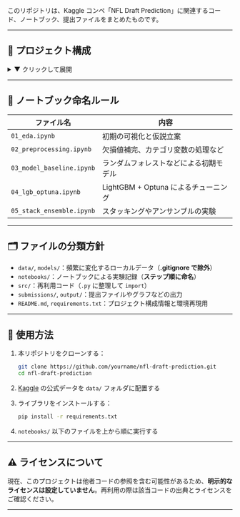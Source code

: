 
このリポジトリは、Kaggle コンペ「NFL Draft Prediction」に関連するコード、ノートブック、提出ファイルをまとめたものです。

---

## 📁 プロジェクト構成

<details>
<summary>▼ クリックして展開</summary>

```
nfl-draft-prediction/
├── data/                  # Kaggle 公式データ（.gitignoreで除外）
│   ├── train.csv
│   ├── test.csv
│   └── sample_submission.csv
├── notebooks/             # 分析・実験用のノートブック
│   ├── 01_eda.ipynb
│   ├── 02_preprocessing.ipynb
│   ├── 03_model_baseline.ipynb
│   ├── 04_lgb_optuna.ipynb
│   └── 05_stack_ensemble.ipynb
├── src/                   # 再利用可能なスクリプト・関数類
│   ├── features.py
│   ├── model.py
│   ├── utils.py
│   └── config.py
├── submissions/           # 提出ファイルの保存場所
│   ├── baseline.csv
│   ├── lgb_optuna.csv
│   └── ensemble.csv
├── models/                # 学習済みモデル（.gitignoreで除外）
│   ├── model_lgb.pkl
│   └── encoder.pkl
├── output/                # グラフや分析結果の出力（任意）
│   ├── feature_importance.png
│   └── correlation_matrix.png
├── README.md              # 本ファイル
├── requirements.txt       # 使用ライブラリ一覧（pip freeze 出力）
├── .gitignore             # 除外対象の定義（data/, models/など）
└── LICENSE                # ライセンス（MITなど、※現在は未定）
```

</details>


---

## 📓 ノートブック命名ルール

| ファイル名                  | 内容                                      |
|---------------------------|-------------------------------------------|
| `01_eda.ipynb`            | 初期の可視化と仮説立案                     |
| `02_preprocessing.ipynb`  | 欠損値補完、カテゴリ変数の処理など         |
| `03_model_baseline.ipynb` | ランダムフォレストなどによる初期モデル     |
| `04_lgb_optuna.ipynb`     | LightGBM + Optuna によるチューニング       |
| `05_stack_ensemble.ipynb` | スタッキングやアンサンブルの実験           |

---

## 🗂 ファイルの分類方針

- `data/`, `models/`：頻繁に変化するローカルデータ（**.gitignore で除外**）
- `notebooks/`：ノートブックによる実験記録（**ステップ順に命名**）
- `src/`：再利用コード（`.py` に整理して `import`）
- `submissions/`, `output/`：提出ファイルやグラフなどの出力
- `README.md`, `requirements.txt`：プロジェクト構成情報と環境再現用

---

## 🚀 使用方法

1. 本リポジトリをクローンする：
    ```bash
    git clone https://github.com/yourname/nfl-draft-prediction.git
    cd nfl-draft-prediction
    ```

2. [Kaggle](https://www.kaggle.com/) の公式データを `data/` フォルダに配置する

3. ライブラリをインストールする：
    ```bash
    pip install -r requirements.txt
    ```

4. `notebooks/` 以下のファイルを上から順に実行する

---

## ⚠️ ライセンスについて

現在、このプロジェクトは他者コードの参照を含む可能性があるため、**明示的なライセンスは設定していません**。再利用の際は該当コードの出典とライセンスをご確認ください。

---
